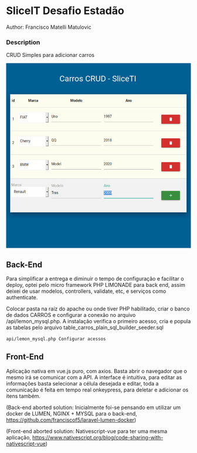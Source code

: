 # SliceIT Desafio Estadão

Author: Francisco Matelli Matulovic

### **Description**
CRUD Simples para adicionar carros

![Simples CRUD Screenshot](sliceit-estadao-project-screenshot.jpg)


## Back-End

Para simplificar a entrega e diminuir o tempo de configuração e facilitar o deploy, optei pelo micro framework PHP LIMONADE para back end, assim deixei de usar modelos, controllers, validate, etc, e serviços como authenticate.

Colocar pasta na raíz do apache ou onde tiver PHP habilitado, criar o banco de dados CARROS e configurar a conexão no arquivo /api/lemon_mysql.php. A instalação verifica o primeiro acesso, cria e popula as tabelas pelo arquivo table_carros_plain_sql_builder_seeder.sql

```
api/lemon_mysql.php Configurar acessos
```

## Front-End

Aplicação nativa em vue.js puro, com axios. Basta abrir o navegador que o mesmo irá se comunicar com a API. A interface é intuitiva, para editar as informações basta selecionar a célula desejada e editar, toda a comunicação é feita em tempo real onkeypress, para deletar e adicionar os itens também.


(Back-end aborted solution: Inicialmente foi-se pensando em utilizar um docker de LUMEN, NGINX + MYSQL para o back-end, https://github.com/franciscof5/laravel-lumen-docker)

(Front-end aborted solution: Nativescript-vue para ter uma mesma aplicação, https://www.nativescript.org/blog/code-sharing-with-nativescript-vue)
